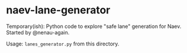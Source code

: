 # naev-lane-generator
Temporary(ish): Python code to explore "safe lane" generation for Naev. Started by @nenau-again.

Usage: `lanes_generator.py` from this directory.

